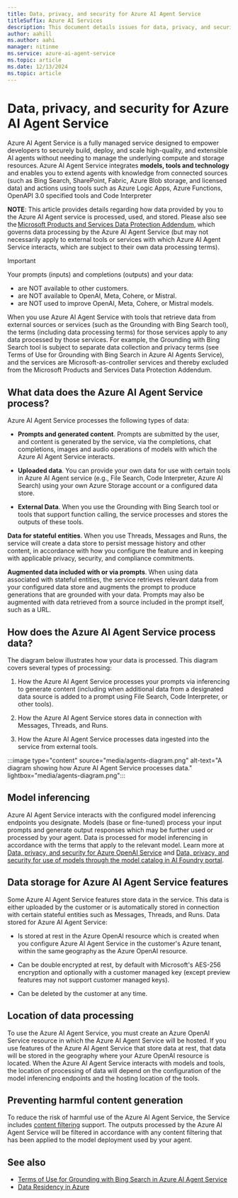 ```yaml
---
title: Data, privacy, and security for Azure AI Agent Service
titleSuffix: Azure AI Services
description: This document details issues for data, privacy, and security for Azure AI Agent Service
author: aahill
ms.author: aahi
manager: nitinme
ms.service: azure-ai-agent-service
ms.topic: article
ms.date: 12/13/2024
ms.topic: article
---
```


# Data, privacy, and security for Azure AI Agent Service

Azure AI Agent Service is a fully managed service designed to empower developers to securely build, deploy, and scale high-quality, and extensible AI agents without needing to manage the underlying compute and storage resources. Azure AI Agent Service integrates **models, tools and technology** and enables you to extend agents with knowledge from connected sources (such as Bing Search, SharePoint, Fabric, Azure Blob storage, and licensed data) and actions using tools such as Azure Logic Apps, Azure Functions, OpenAPI 3.0 specified tools and Code Interpreter

**NOTE**: This article provides details regarding how data provided by you to the Azure AI Agent service is processed, used, and stored. Please also see the [Microsoft Products and Services Data Protection Addendum](https://aka.ms/DPA), which governs data processing by the Azure AI Agent Service (but may not necessarily apply to external tools or services with which Azure AI Agent Service interacts, which are subject to their own data processing terms).

> [!IMPORTANT] 
> Your prompts (inputs) and completions (outputs) and your data: 
> * are NOT available to other customers. 
> * are NOT available to OpenAI, Meta, Cohere, or Mistral. 
> * are NOT used to improve OpenAI, Meta, Cohere, or Mistral models. 

When you use Azure AI Agent Service with tools that retrieve data from external sources or services (such as the Grounding with Bing Search tool), the terms (including data processing terms) for those services apply to any data processed by those services. For example, the Grounding with Bing Search tool is subject to separate data collection and privacy terms (see Terms of Use for Grounding with Bing Search in Azure AI Agents Service), and the services are Microsoft-as-controller services and thereby excluded from the Microsoft Products and Services Data Protection Addendum. 

## What data does the Azure AI Agent Service process? 

Azure AI Agent Service processes the following types of data: 

* **Prompts and generated content**. Prompts are submitted by the user, and content is generated by the service, via the completions, chat completions, images and audio operations of models with which the Azure AI Agent Service interacts. 

* **Uploaded data**. You can provide your own data for use with certain tools in Azure AI Agent service (e.g., File Search, Code Interpreter, Azure AI Search) using your own Azure Storage account or a configured data store. 

* **External Data**. When you use the Grounding with Bing Search tool or tools that support function calling, the service processes and stores the outputs of these tools.  

**Data for stateful entities**. When you use Threads, Messages and Runs, the service will create a data store to persist message history and other content, in accordance with how you configure the feature and in keeping with applicable privacy, security, and compliance commitments. 

**Augmented data included with or via prompts**. When using data associated with stateful entities, the service retrieves relevant data from your configured data store and augments the prompt to produce generations that are grounded with your data. Prompts may also be augmented with data retrieved from a source included in the prompt itself, such as a URL.  

## How does the Azure AI Agent Service process data? 

The diagram below illustrates how your data is processed. This diagram covers several types of processing: 

1. How the Azure AI Agent Service processes your prompts via inferencing to generate content (including when additional data from a designated data source is added to a prompt using File Search, Code Interpreter, or other tools). 

1. How the Azure AI Agent Service stores data in connection with Messages, Threads, and Runs. 

1. How the Azure AI Agent Service processes data ingested into the service from external tools. 

:::image type="content" source="media/agents-diagram.png" alt-text="A diagram showing how Azure AI Agent Service processes data." lightbox="media/agents-diagram.png":::

## Model inferencing 

Azure AI Agent Service interacts with the configured model inferencing endpoints you designate. Models (base or fine-tuned) process your input prompts and generate output responses which may be further used or processed by your agent. Data is processed for model inferencing in accordance with the terms that apply to the relevant model. Learn more at [Data, privacy, and security for Azure OpenAI Service](/legal/cognitive-services/openai/data-privacy) and [Data, privacy, and security for use of models through the model catalog in AI Foundry portal](/azure/ai-studio/how-to/concept-data-privacy). 

## Data storage for Azure AI Agent Service features 

Some Azure AI Agent Service features store data in the service. This data is either uploaded by the customer or is automatically stored in connection with certain stateful entities such as Messages, Threads, and Runs. Data stored for Azure AI Agent Service:

* Is stored at rest in the Azure OpenAI resource which is created when you configure Azure AI Agent Service in the customer's Azure tenant, within the same geography as the Azure OpenAI resource. 

* Can be double encrypted at rest, by default with Microsoft's AES-256 encryption and optionally with a customer managed key (except preview features may not support customer managed keys). 

* Can be deleted by the customer at any time. 

## Location of data processing 

To use the Azure AI Agent Service, you must create an Azure OpenAI Service resource in which the Azure AI Agent Service will be hosted. If you use features of the Azure AI Agent Service that store data at rest, that data will be stored in the geography where your Azure OpenAI resource is located. When the Azure AI Agent Service interacts with models and tools, the location of processing of data will depend on the configuration of the model inferencing endpoints and the hosting location of the tools. 

## Preventing harmful content generation 

To reduce the risk of harmful use of the Azure AI Agent Service, the Service includes [content filtering](/azure/ai-services/openai/concepts/content-filter) support. The outputs processed by the Azure AI Agent Service will be filtered in accordance with any content filtering that has been applied to the model deployment used by your agent.

## See also 

* [Terms of Use for Grounding with Bing Search in Azure AI Agent Service](https://www.microsoft.com/bing/apis/grounding-legal) 
* [Data Residency in Azure](https://azure.microsoft.com/explore/global-infrastructure/data-residency/) 
